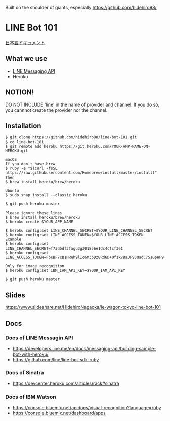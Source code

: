 Built on the shoulder of giants, especially https://github.com/hidehiro98/

# LINE Bot 101

[日本語ドキュメント](README.ja.md)

## What we use
- [LINE Messaging API](https://developers.line.me/en/docs/messaging-api/)
- Heroku

## NOTION!
DO NOT INCLUDE 'line' in the name of provider and channel.
If you do so, you cannnot create the provider nor the channel.

## Installation
```
$ git clone https://github.com/hidehiro98/line-bot-101.git
$ cd line-bot-101
$ git remote add heroku https://git.heroku.com/YOUR-APP-NAME-ON-HEROKU.git

macOS
If you don't have brew
$ ruby -e "$(curl -fsSL https://raw.githubusercontent.com/Homebrew/install/master/install)"
Then
$ brew install heroku/brew/heroku

Ubuntu
$ sudo snap install --classic heroku

$ git push heroku master

Please ignore these lines
$ brew install heroku/brew/heroku
$ heroku create $YOUR_APP_NAME

$ heroku config:set LINE_CHANNEL_SECRET=$YOUR_LINE_CHANNEL_SECRET
$ heroku config:set LINE_ACCESS_TOKEN=$YOUR_LINE_ACCESS_TOKEN
Example
$ heroku config:set LINE_CHANNEL_SECRET=f73d5df3fagu3g301856e1dc4cfcf3e1
$ heroku config:set LINE_ACCESS_TOKEN=FbKBF7cB1HReh9lIc6M3bDz8Rd6D+0f1kvBaJF93QadC7SsGpHP9K1EOOYkbwRThXHdVSSupJ4TgKMEtE/LbnE2heif2GZci+ntGdP89cGfrbLiofFFBlrFygi58f/B5UsvqkvlfNM7BHddRZhhV2RgdB04t89/1O/w1cDnyilFU=

Only for image recognition
$ heroku config:set IBM_IAM_API_KEY=$YOUR_IAM_API_KEY

$ git push heroku master
```

## Slides
https://www.slideshare.net/HidehiroNagaoka/le-wagon-tokyo-line-bot-101

## Docs
### Docs of LINE Messagin API
- https://developers.line.me/en/docs/messaging-api/building-sample-bot-with-heroku/
- https://github.com/line/line-bot-sdk-ruby

### Docs of Sinatra
- https://devcenter.heroku.com/articles/rack#sinatra

### Docs of IBM Watson
- https://console.bluemix.net/apidocs/visual-recognition?language=ruby
- https://console.bluemix.net/dashboard/apps
